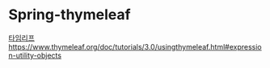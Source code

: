 # Spring-thymeleaf
[타임리프](https://www.thymeleaf.org/doc/tutorials/3.0/usingthymeleaf.html#expression-utility-objects)https://www.thymeleaf.org/doc/tutorials/3.0/usingthymeleaf.html#expression-utility-objects
